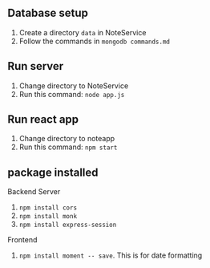 ## Database setup
1. Create a directory `data` in NoteService
2. Follow the commands in `mongodb commands.md`

## Run server
1. Change directory to NoteService
2. Run this command: `node app.js` 

## Run react app
1. Change directory to noteapp
2. Run this command: `npm start`

## package installed

Backend Server
1. `npm install cors`
2. `npm install monk`
3. `npm install express-session`

Frontend
1. `npm install moment -- save`. This is for date formatting
